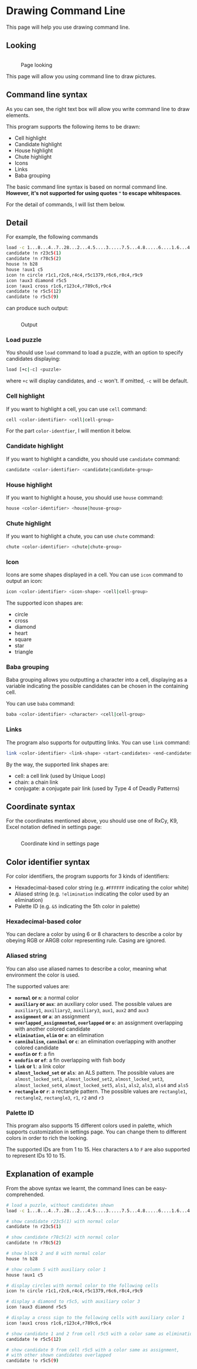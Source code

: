 ﻿# Drawing Command Line

This page will help you use drawing command line.

## Looking

<figure><img src="../.gitbook/assets/images_0244.png" alt=""><figcaption><p>Page looking</p></figcaption></figure>

This page will allow you using command line to draw pictures.

## Command line syntax

As you can see, the right text box will allow you write command line to draw elements.

This program supports the following items to be drawn:

* Cell highlight
* Candidate highlight
* House highlight
* Chute highlight
* Icons
* Links
* Baba grouping

The basic command line syntax is based on normal command line. **However, it's not supported for using quotes `"` to escape whitespaces**.

For the detail of commands, I will list them below.

## Detail

For example, the following commands

```bash
load -c 1...8...4..7..28...2...4.5....3.....7.5...4.8.....6....1.6...4...61..5..3...5...2
candidate !n r23c5(1)
candidate !n r78c5(2)
house !n b28
house !aux1 c5
icon !n circle r1c1,r2c6,r4c4,r5c1379,r6c6,r8c4,r9c9
icon !aux3 diamond r5c5
icon !aux1 cross r1c6,r123c4,r789c6,r9c4
candidate !e r5c5(12)
candidate !o r5c5(9)
```

can produce such output:

<figure><img src="../.gitbook/assets/images_0016.png" alt=""><figcaption><p>Output</p></figcaption></figure>

### Load puzzle

You should use `load` command to load a puzzle, with an option to specify candidates displaying:

```bash
load [+c|-c] <puzzle>
```

where `+c` will display candidates, and `-c` won't. If omitted, `-c` will be default.

### Cell highlight

If you want to highlight a cell, you can use `cell` command:

```bash
cell <color-identifier> <cell|cell-group>
```

For the part `color-identfier`, I will mention it below.

### Candidate highlight

If you want to highlight a candidte, you should use `candidate` command:

```bash
candidate <color-identifier> <candidate|candidate-group>
```

### House highlight

If you want to highlight a house, you should use `house` command:

```bash
house <color-identifier> <house|house-group>
```

### Chute highlight

If you want to highlight a chute, you can use `chute` command:

```bash
chute <color-identifier> <chute|chute-group>
```

### Icon

Icons are some shapes displayed in a cell. You can use `icon` command to output an icon:

```bash
icon <color-identifier> <icon-shape> <cell|cell-group>
```

The supported icon shapes are:

* circle
* cross
* diamond
* heart
* square
* star
* triangle

### Baba grouping

Baba grouping allows you outputting a character into a cell, displaying as a variable indicating the possible candidates can be chosen in the containing cell.

You can use `baba` command:

```bash
baba <color-identifier> <character> <cell|cell-group>
```

### Links

The program also supports for outputting links. You can use `link` command:

```bash
link <color-identifier> <link-shape> <start-candidates> <end-candidates> [<extra>]
```

By the way, the supported link shapes are:

* cell: a cell link (used by Unique Loop)
* chain: a chain link
* conjugate: a conjugate pair link (used by Type 4 of Deadly Patterns)

## Coordinate syntax

For the coordinates mentioned above, you should use one of RxCy, K9, Excel notation defined in settings page:

<figure><img src="../.gitbook/assets/images_0086.png" alt=""><figcaption><p>Coordinate kind in settings page</p></figcaption></figure>

## Color identifier syntax

For color identifiers, the program supports for 3 kinds of identifiers:

* Hexadecimal-based color string (e.g. `#FFFFFF` indicating the color white)
* Aliased string (e.g. `!elimination` indicating the color used by an elimination)
* Palette ID (e.g. `&5` indicating the 5th color in palette)

### Hexadecimal-based color

You can declare a color by using 6 or 8 characters to describe a color by obeying RGB or ARGB color representing rule. Casing are ignored.

### Aliased string

You can also use aliased names to describe a color, meaning what environment the color is used.

The supported values are:

* **`normal` or `n`**: a normal color
* **`auxiliary` or `aux`**: an auxiliary color used. The possible values are `auxiliary1`, `auxiliary2`, `auxiliary3`, `aux1`, `aux2` and `aux3`
* **`assignment` or `a`**: an assignment
* **`overlapped_assignmented`, `overlapped` or `o`**: an assignment overlapping with another colored candidate
* **`elimination`, `elim` or `e`**: an elimination
* **`cannibalism`, `cannibal` or `c`**: an elimination overlapping with another colored candidate
* **`exofin` or `f`**: a fin
* **`endofin` or `ef`**: a fin overlapping with fish body
* **`link` or `l`**: a link color
* **`almost_locked_set` or `als`**: an ALS pattern. The possible values are `almost_locked_set1`, `almost_locked_set2`, `almost_locked_set3`, `almost_locked_set4`, `almost_locked_set5`, `als1`, `als2`, `als3`, `als4` and `als5`
* **`rectangle` or `r`**: a rectangle pattern. The possible values are `rectangle1`, `rectangle2`, `rectangle3`, `r1`, `r2` and `r3`

### Palette ID

This program also supports 15 different colors used in palette, which supports customization in settings page. You can change them to different colors in order to rich the looking.

The supported IDs are from 1 to 15. Hex characters `A` to `F` are also supported to represent IDs 10 to 15.

## Explanation of example

From the above syntax we learnt, the command lines can be easy-comprehended.

```bash
# load a puzzle, without candidates shown
load -c 1...8...4..7..28...2...4.5....3.....7.5...4.8.....6....1.6...4...61..5..3...5...2

# show candidate r23c5(1) with normal color
candidate !n r23c5(1)

# show candidate r78c5(2) with normal color
candidate !n r78c5(2)

# show block 2 and 8 with normal color
house !n b28

# show column 5 with auxiliary color 1
house !aux1 c5

# display circles with normal color to the following cells
icon !n circle r1c1,r2c6,r4c4,r5c1379,r6c6,r8c4,r9c9

# display a diamond to r5c5, with auxiliary color 3
icon !aux3 diamond r5c5

# display a cross sign to the following cells with auxiliary color 1
icon !aux1 cross r1c6,r123c4,r789c6,r9c4

# show candidate 1 and 2 from cell r5c5 with a color same as elimination
candidate !e r5c5(12)

# show candidate 9 from cell r5c5 with a color same as assignment,
# with other shown candidates overlapped
candidate !o r5c5(9)
```

